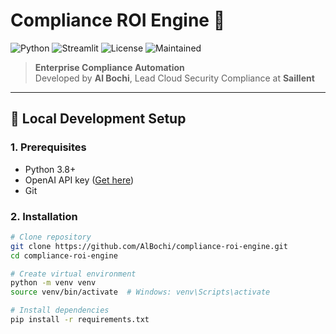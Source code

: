 # Compliance ROI Engine 🔐

![Python](https://img.shields.io/badge/python-3.8%2B-blue)
![Streamlit](https://static.streamlit.io/badges/streamlit_badge_black_white.svg)
![License](https://img.shields.io/badge/license-MIT-green)
![Maintained](https://img.shields.io/badge/maintained-yes-brightgreen)

> **Enterprise Compliance Automation**  
> Developed by **Al Bochi**, Lead Cloud Security Compliance at **Saillent**

---

## 🚀 Local Development Setup

### 1. Prerequisites
- Python 3.8+
- OpenAI API key ([Get here](https://platform.openai.com/api-keys))
- Git

### 2. Installation
```bash
# Clone repository
git clone https://github.com/AlBochi/compliance-roi-engine.git
cd compliance-roi-engine

# Create virtual environment
python -m venv venv
source venv/bin/activate  # Windows: venv\Scripts\activate

# Install dependencies
pip install -r requirements.txt
